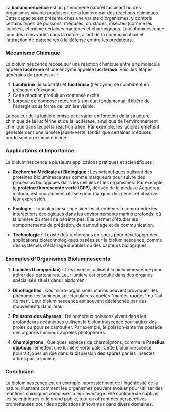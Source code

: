 La **bioluminescence** est un phénomène naturel fascinant où des organismes vivants produisent de la lumière par des réactions chimiques. Cette capacité est présente chez une variété d'organismes, y compris certains types de poissons, méduses, crustacés, insectes (comme les lucioles), et même certaines bactéries et champignons. La bioluminescence joue des rôles variés dans la nature, allant de la communication et l'attraction de partenaires à la défense contre les prédateurs.

### Mécanisme Chimique

La bioluminescence repose sur une réaction chimique entre une molécule appelée **luciférine** et une enzyme appelée **luciférase**. Voici les étapes générales du processus :

1. **Luciférine** (le substrat) et **luciférase** (l'enzyme) se combinent en présence d'oxygène.
2. Cette réaction produit un composé excité.
3. Lorsque ce composé retourne à son état fondamental, il libère de l'énergie sous forme de lumière visible.

La couleur de la lumière émise peut varier en fonction de la structure chimique de la luciférine et de la luciférase, ainsi que de l'environnement chimique dans lequel la réaction a lieu. Par exemple, les lucioles émettent généralement une lumière jaune-verte, tandis que certaines méduses produisent une lumière bleue.

### Applications et Importance

La bioluminescence a plusieurs applications pratiques et scientifiques :

- **Recherche Médicale et Biologique** : Les scientifiques utilisent des protéines bioluminescentes comme marqueurs pour suivre des processus biologiques dans les cellules et les organismes. Par exemple, la **protéine fluorescente verte (GFP)**, dérivée de la méduse Aequorea victoria, est couramment utilisée pour marquer des gènes et observer leur expression.
  
- **Écologie** : La bioluminescence aide les chercheurs à comprendre les interactions écologiques dans les environnements marins profonds, où la lumière du soleil ne pénètre pas. Elle permet d'étudier les comportements de prédation, de camouflage et de communication.

- **Technologie** : Il existe des recherches en cours pour développer des applications biotechnologiques basées sur la bioluminescence, comme des systèmes d'éclairage durables ou des capteurs biologiques.

### Exemples d'Organismes Bioluminescents

1. **Lucioles (Lampyridae)** : Ces insectes utilisent la bioluminescence pour attirer des partenaires. Leur lumière est produite dans des organes spécialisés situés dans l'abdomen.
  
2. **Dinoflagellés** : Ces micro-organismes marins peuvent provoquer des phénomènes lumineux spectaculaires appelés "marées rouges" ou "lait de mer". Leur bioluminescence est souvent déclenchée par des mouvements dans l'eau.

3. **Poissons des Abysses** : De nombreux poissons vivant dans les profondeurs océaniques utilisent la bioluminescence pour attirer des proies ou pour se camoufler. Par exemple, le poisson-lanterne possède des organes lumineux appelés photophores.

4. **Champignons** : Quelques espèces de champignons, comme le **Panellus stipticus**, émettent une lumière verte pâle. Cette bioluminescence pourrait jouer un rôle dans la dispersion des spores par les insectes attirés par la lumière.

### Conclusion

La bioluminescence est un exemple impressionnant de l'ingéniosité de la nature, illustrant comment les organismes peuvent évoluer pour utiliser des réactions chimiques complexes à leur avantage. Elle continue de captiver les scientifiques et le grand public, tout en offrant des perspectives prometteuses pour des applications innovantes dans divers domaines.